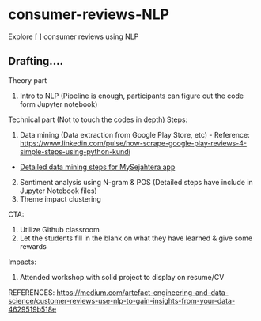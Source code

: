 # consumer-reviews-NLP
Explore [ ] consumer reviews using NLP

## Drafting....

Theory part
1. Intro to NLP (Pipeline is enough, participants can figure out the code form Jupyter notebook)

Technical part (Not to touch the codes in depth)
Steps:
1. Data mining (Data extraction from Google Play Store, etc) - Reference: https://www.linkedin.com/pulse/how-scrape-google-play-reviews-4-simple-steps-using-python-kundi
- [Detailed data mining steps for MySejahtera app](data-mining.md)
2. Sentiment analysis using N-gram & POS (Detailed steps have include in Jupyter Notebook files)
3. Theme impact clustering 

CTA:
1. Utilize Github classroom
2. Let the students fill in the blank on what they have learned & give some rewards

Impacts:
1. Attended workshop with solid project to display on resume/CV

REFERENCES:
https://medium.com/artefact-engineering-and-data-science/customer-reviews-use-nlp-to-gain-insights-from-your-data-4629519b518e
